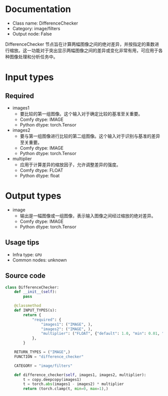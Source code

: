 
# Documentation
- Class name: DifferenceChecker
- Category: image/filters
- Output node: False

DifferenceChecker 节点旨在计算两幅图像之间的绝对差异，并按指定的乘数进行缩放。这一功能对于突出显示两幅图像之间的差异或变化非常有用，可应用于各种图像处理和分析任务中。

# Input types
## Required
- images1
    - 要比较的第一组图像。这个输入对于确定比较的基准至关重要。
    - Comfy dtype: IMAGE
    - Python dtype: torch.Tensor
- images2
    - 要与第一组图像进行比较的第二组图像。这个输入对于识别与基准的差异至关重要。
    - Comfy dtype: IMAGE
    - Python dtype: torch.Tensor
- multiplier
    - 应用于计算差异的缩放因子，允许调整差异的强度。
    - Comfy dtype: FLOAT
    - Python dtype: float

# Output types
- image
    - 输出是一幅图像或一组图像，表示输入图像之间经过缩放的绝对差异。
    - Comfy dtype: IMAGE
    - Python dtype: torch.Tensor


## Usage tips
- Infra type: `GPU`
- Common nodes: unknown


## Source code
```python
class DifferenceChecker:
    def __init__(self):
        pass

    @classmethod
    def INPUT_TYPES(s):
        return {
            "required": {
                "images1": ("IMAGE", ),
                "images2": ("IMAGE", ),
                "multiplier": ("FLOAT", {"default": 1.0, "min": 0.01, "max": 1000.0, "step": 0.01,  "round": 0.01}),
            },
        }

    RETURN_TYPES = ("IMAGE",)
    FUNCTION = "difference_checker"

    CATEGORY = "image/filters"

    def difference_checker(self, images1, images2, multiplier):
        t = copy.deepcopy(images1)
        t = torch.abs(images1 - images2) * multiplier
        return (torch.clamp(t, min=0, max=1),)

```
